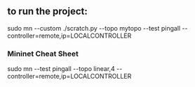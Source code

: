 ## to run the project:
sudo mn --custom ./scratch.py --topo mytopo --test pingall --controller=remote,ip=LOCALCONTROLLER


### Mininet Cheat Sheet
sudo mn --test pingall --topo linear,4 --controller=remote,ip=LOCALCONTROLLER
